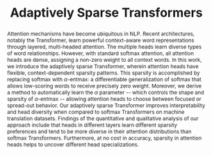 ---
title: "Adaptively Sparse Transformers"
collection: publications
permalink: /publication/201911-adaptive-sparse
authors: 'Gonçalo M. Correia, Vlad Niculae and André F.T. Martins'
conference: 'In Proceedings of EMNLP'
conference_year: '2019'
arxiv_link: 'https://arxiv.org/abs/1909.00015'
code_link: 'https://github.com/deep-spin/entmax/'
abstract: 'Attention mechanisms have become ubiquitous in NLP. Recent architectures, notably the Transformer, learn powerful context-aware word representations through layered, multi-headed attention. The multiple heads learn diverse types of word relationships. However, with standard softmax attention, all attention heads are dense, assigning a non-zero weight to all context words. In this work, we introduce the adaptively sparse Transformer, wherein attention heads have flexible, context-dependent sparsity patterns. This sparsity is accomplished by replacing softmax with $\alpha$-entmax: a differentiable generalization of softmax that allows low-scoring words to receive precisely zero weight. Moreover, we derive a method to automatically learn the $\alpha$ parameter -- which controls the shape and sparsity of $\alpha$-entmax -- allowing attention heads to choose between focused or spread-out behavior. Our adaptively sparse Transformer improves interpretability and head diversity when compared to softmax Transformers on machine translation datasets. Findings of the quantitative and qualitative analysis of our approach include that heads in different layers learn different sparsity preferences and tend to be more diverse in their attention distributions than softmax Transformers. Furthermore, at no cost in accuracy, sparsity in attention heads helps to uncover different head specializations.'
bibtex: "@inproceedings{Correia2019b,
author = {Correia, Gonçalo M. and Niculae, Vlad and Martins, André F. T.},
booktitle = {Proceedings of EMNLP},
title = {Adaptively Sparse Transformers},
year = {2019}}"
comment: "Presented as a Talk in Machine Learning Session III."
---
